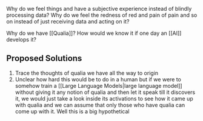 Why do we feel things and have a subjective experience instead of blindly processing data?
Why do we feel the redness of red and pain of pain and so on instead of just receiving data and acting on it?

Why do we have [[Qualia]]?
How would we know it if one day an [[AI]] develops it?

## Proposed Solutions
1. Trace the thoughts of qualia we have all the way to origin
2. Unclear how hard this would be to do in a human but if we were to somehow train a [[Large Language Models|large language model]] without giving it any notion of qualia and then let it speak till it discovers it, we would just take a look inside its activations to see how it came up with qualia and we can assume that only those who have qualia can come up with it. Well this is a big hypothetical
